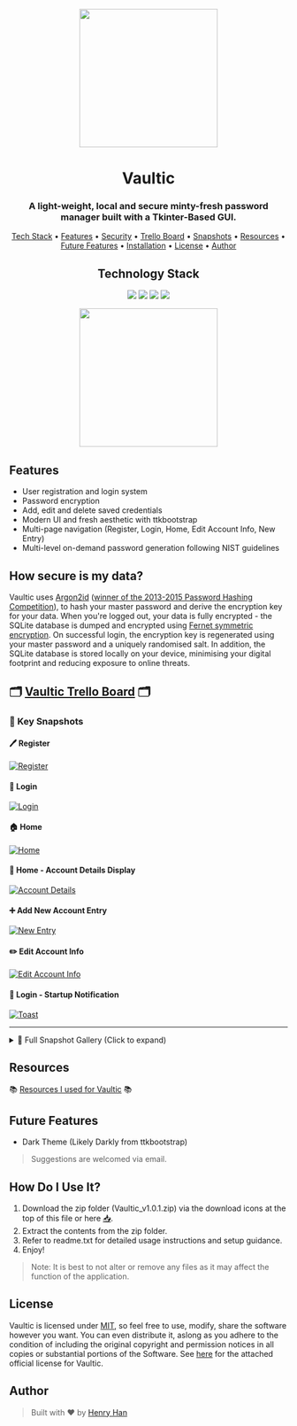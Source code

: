 <p align="center">
    <img src="img/main_logo.png" width="250">
</p>
<h1 align="center"><b>Vaultic</b></h1>
<h3 align="center">A light-weight, local and secure minty-fresh password manager built with a Tkinter-Based GUI.</h3>

<p align="center" >
  <a href="#technology-stack">Tech Stack</a> &bull; <a href="#features">Features</a> &bull; <a href="#how-secure-is-my-data">Security</a> &bull; <a href="#%EF%B8%8F-vaultic-trello-board-%EF%B8%8F">Trello Board</a> &bull; <a href="#-key-snapshots">Snapshots</a> &bull; <a href="#resources">Resources</a> &bull; <a href="#future-features">Future Features</a> &bull; <a href="#how-do-i-use-it">Installation</a> &bull; <a href="#license">License</a> &bull; <a href="#author">Author</a>
</p>

<h2 align="center">Technology Stack</h2>
<p align="center">
    <a href="https://github.com/heyhenry/Vaultic/blob/main/LICENSE" alt="License: MIT"><img src="https://img.shields.io/badge/License-MIT-lightgrey"></a>
    <a href="https://www.python.org/" alt="Programming Language: Python"><img src="https://img.shields.io/badge/Python-3.12.2-blue"></a>
    <a href="https://github.com/israel-dryer/ttkbootstrap" alt="Tkinter: ttkbootstrap"><img src="https://img.shields.io/badge/ttkbootstrap-styled%20Tkinter-%236f42c1"></a>
    <a href="https://sqlite.org/" alt="Database: SQLite"><img src="https://img.shields.io/badge/SQLite-DB-%2320c997"></a>
</p>

<p align="center">
  <a href="https://github.com/heyhenry/Vaultic/releases/download/v1.0.0-vaultic/Vaultic_v1.0.0.zip"><img src="img/combo_download_logo.png" width="250"></a>
</p>

## Features
- User registration and login system
- Password encryption
- Add, edit and delete saved credentials
- Modern UI and fresh aesthetic with ttkbootstrap
- Multi-page navigation (Register, Login, Home, Edit Account Info, New Entry)
- Multi-level on-demand password generation following NIST guidelines

## How secure is my data?
<p>Vaultic uses <a href="https://cheatsheetseries.owasp.org/cheatsheets/Password_Storage_Cheat_Sheet.html">Argon2id</a> (<a href="https://tuta.com/blog/best-encryption-with-kdf">winner of the 2013-2015 Password Hashing Competition</a>), to hash your master password and derive the encryption key for your data. When you're logged out, your data is fully encrypted - the SQLite database is dumped and encrypted using <a href="https://cryptography.io/en/latest/fernet/">Fernet symmetric encryption</a>. On successful login, the encryption key is regenerated using your master password and a uniquely randomised salt. In addition, the SQLite database is stored locally on your device, minimising your digital footprint and reducing exposure to online threats.</p>

<h2>🗂️ <a href="https://trello.com/b/lMPEAwc6/vaultic">Vaultic Trello Board</a> 🗂️</h2>

### 🌟 Key Snapshots

#### 🖊️ Register 
[![Register](img/snapshots/register.png)](https://raw.githubusercontent.com/heyhenry/Vaultic/128a47c14d6bc4e7dbb7153af3d2db738f2ace22/img/snapshots/register.png)

#### 🏁 Login 
[![Login](img/snapshots/login_masked.png)](https://raw.githubusercontent.com/heyhenry/Vaultic/128a47c14d6bc4e7dbb7153af3d2db738f2ace22/img/snapshots/login_masked.png)

#### 🏠 Home
[![Home](img/snapshots/home.png)](https://raw.githubusercontent.com/heyhenry/Vaultic/128a47c14d6bc4e7dbb7153af3d2db738f2ace22/img/snapshots/home.png)

#### 📜 Home - Account Details Display
[![Account Details](img/snapshots/account_details.png)](https://raw.githubusercontent.com/heyhenry/Vaultic/128a47c14d6bc4e7dbb7153af3d2db738f2ace22/img/snapshots/account_details.png)

#### ➕ Add New Account Entry
[![New Entry](img/snapshots/empty_new_entry.png)](https://raw.githubusercontent.com/heyhenry/Vaultic/128a47c14d6bc4e7dbb7153af3d2db738f2ace22/img/snapshots/empty_new_entry.png)

#### ✏️ Edit Account Info
[![Edit Account Info](img/snapshots/edit_account_info.png)](https://raw.githubusercontent.com/heyhenry/Vaultic/128a47c14d6bc4e7dbb7153af3d2db738f2ace22/img/snapshots/edit_account_info.png)

#### 🔔 Login - Startup Notification
[![Toast](img/snapshots/toast_login.png)](https://raw.githubusercontent.com/heyhenry/Vaultic/128a47c14d6bc4e7dbb7153af3d2db738f2ace22/img/snapshots/toast_login.png)

---

<details>
  <summary>📸 Full Snapshot Gallery (Click to expand)</summary>

### 🖊️ Register 
[![Register](img/snapshots/register.png)](https://raw.githubusercontent.com/heyhenry/Vaultic/128a47c14d6bc4e7dbb7153af3d2db738f2ace22/img/snapshots/register.png)

### 🖊️ Register - Error State - Mismatch
[![Register Error Mismatch](img/snapshots/error_register_mismatch.png)](https://raw.githubusercontent.com/heyhenry/Vaultic/128a47c14d6bc4e7dbb7153af3d2db738f2ace22/img/snapshots/error_register_mismatch.png)

### 🖊️ Register - Error State - Whitespaces Only
[![Register Error Whitespaces Only](img/snapshots/error_register_whitespace.png)](https://raw.githubusercontent.com/heyhenry/Vaultic/128a47c14d6bc4e7dbb7153af3d2db738f2ace22/img/snapshots/error_register_whitespace.png)

### 🖊️ Register - Error State - Minimum Length
[![Register Error Minimum Length](img/snapshots/error_register_length.png)](https://raw.githubusercontent.com/heyhenry/Vaultic/128a47c14d6bc4e7dbb7153af3d2db738f2ace22/img/snapshots/error_register_length.png)

### 🖊️ Register - Error State - Empty Input
[![Register Error Empty Input](img/snapshots/error_register_empty.png)](https://raw.githubusercontent.com/heyhenry/Vaultic/128a47c14d6bc4e7dbb7153af3d2db738f2ace22/img/snapshots/error_register_empty.png)

### 🔐 Login - Masked
[![Login Masked](img/snapshots/login_masked.png)](https://raw.githubusercontent.com/heyhenry/Vaultic/128a47c14d6bc4e7dbb7153af3d2db738f2ace22/img/snapshots/login_masked.png)

### 🔐 Login - Unmasked
[![Login Unmasked](img/snapshots/login_unmasked.png)](https://raw.githubusercontent.com/heyhenry/Vaultic/128a47c14d6bc4e7dbb7153af3d2db738f2ace22/img/snapshots/login_unmasked.png)

### 🔐 Login - Startup Notification
[![Login Startup Notification](img/snapshots/toast_login.png)](https://raw.githubusercontent.com/heyhenry/Vaultic/128a47c14d6bc4e7dbb7153af3d2db738f2ace22/img/snapshots/toast_login.png)

### 🔐 Login - Error State
[![Login Error](img/snapshots/error_login.png)](https://raw.githubusercontent.com/heyhenry/Vaultic/128a47c14d6bc4e7dbb7153af3d2db738f2ace22/img/snapshots/error_login.png)

### 🏠 Home - Populated
[![Home Populated](img/snapshots/home.png)](https://raw.githubusercontent.com/heyhenry/Vaultic/128a47c14d6bc4e7dbb7153af3d2db738f2ace22/img/snapshots/home.png)

### 🏠 Home - Account Details Display
[![Home Account Details](img/snapshots/account_details.png)](https://raw.githubusercontent.com/heyhenry/Vaultic/128a47c14d6bc4e7dbb7153af3d2db738f2ace22/img/snapshots/account_details.png)

### 🏠 Home - Copied Username 
[![Home Username](img/snapshots/toast_home.png)](https://raw.githubusercontent.com/heyhenry/Vaultic/128a47c14d6bc4e7dbb7153af3d2db738f2ace22/img/snapshots/toast_home.png)

### ➕ New Account Entry
[![New Entry](img/snapshots/empty_new_entry.png)](https://raw.githubusercontent.com/heyhenry/Vaultic/128a47c14d6bc4e7dbb7153af3d2db738f2ace22/img/snapshots/empty_new_entry.png)

### ➕ New Account Entry - Error State
[![New Entry Error](img/snapshots/error_new_entry.png)](https://raw.githubusercontent.com/heyhenry/Vaultic/128a47c14d6bc4e7dbb7153af3d2db738f2ace22/img/snapshots/error_new_entry.png)

### ✏️ Edit Account Info
[![Edit Account Info](img/snapshots/edit_account_info.png)](https://raw.githubusercontent.com/heyhenry/Vaultic/128a47c14d6bc4e7dbb7153af3d2db738f2ace22/img/snapshots/edit_account_info.png)

### ✏️ Edit Account Info - Error State
[![Edit Account Info Error](img/snapshots/error_edit_account_info.png)](https://raw.githubusercontent.com/heyhenry/Vaultic/128a47c14d6bc4e7dbb7153af3d2db738f2ace22/img/snapshots/error_edit_account_info.png)

</details>

## Resources
<p>📚 <a href="https://github.com/heyhenry/Vaultic/blob/main/resources.md" target="_blank">Resources I used for Vaultic</a> 📚</p>

## Future Features
- Dark Theme (Likely Darkly from ttkbootstrap)
> Suggestions are welcomed via email.

## How Do I Use It?
1. Download the zip folder (Vaultic_v1.0.1.zip) via the download icons at the top of this file or here <a href="https://github.com/heyhenry/Vaultic/releases/download/v1.0.1-vaultic/Vaultic_v1.0.1.zip">📥</a>.
2. Extract the contents from the zip folder.
3. Refer to readme.txt for detailed usage instructions and setup guidance.
4. Enjoy!

> Note: It is best to not alter or remove any files as it may affect the function of the application.

## License
Vaultic is licensed under <a href="https://tlo.mit.edu/understand-ip/exploring-mit-open-source-license-comprehensive-guide">MIT</a>, so feel free to use, modify, share the software however you want. You can even distribute it, aslong as you adhere to the condition of including the original copyright and permission notices in all copies or substantial portions of the Software. See <a href="https://github.com/heyhenry/Vaultic/blob/main/LICENSE">here</a> for the attached official license for Vaultic.

## Author
> Built with ❤️ by [Henry Han](https://github.com/heyhenry)
